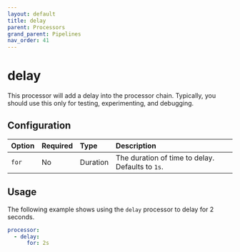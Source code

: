 ```yaml
---
layout: default
title: delay
parent: Processors
grand_parent: Pipelines
nav_order: 41
---
```


# delay

This processor will add a delay into the processor chain. Typically, you should use this only for testing, experimenting, and debugging.

## Configuration

Option | Required | Type | Description
:--- | :--- | :--- | :---
`for` | No | Duration | The duration of time to delay. Defaults to `1s`.

## Usage

The following example shows using the `delay` processor to delay for 2 seconds.

```yaml
processor:
  - delay:
      for: 2s
```
